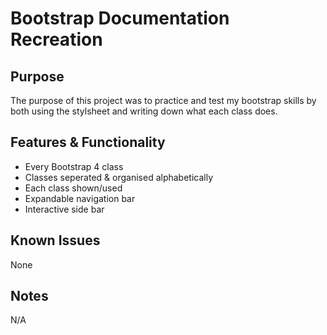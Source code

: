 # Bootstrap Documentation Recreation
## Purpose
The purpose of this project was to practice and test my bootstrap skills by both using the stylsheet and writing down what each class does.

## Features & Functionality
 - Every Bootstrap 4 class
 - Classes seperated & organised alphabetically
 - Each class shown/used
 - Expandable navigation bar
 - Interactive side bar

## Known Issues
None

## Notes
N/A
